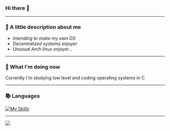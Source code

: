 ### Hi there 👋

---

### 🤔 A little description about me

- _Intending to make my own OS_
- _Decentralized systems enjoyer_
- _Unusual Arch linux enjoyer..._
 
---

### 👀 What I'm doing now

Currently i'm studying low level and coding operating systems in C

---

### 📚 Languages
[![My Skills](https://skills.thijs.gg/icons?i=c,cpp,rust)](https://skills.thijs.gg)

---


![](https://github-readme-stats.vercel.app/api/top-langs/?username=SerjeiMikailov&hide_border=1&layout=compact&theme=dracula&hide=html,eagle,css,vue&title_color=6bbbca)
